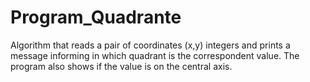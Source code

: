 # Program_Quadrante
Algorithm that reads a pair of coordinates (x,y) integers and prints a message informing in which quadrant is the correspondent value. The program also shows if the value is on the central axis.
